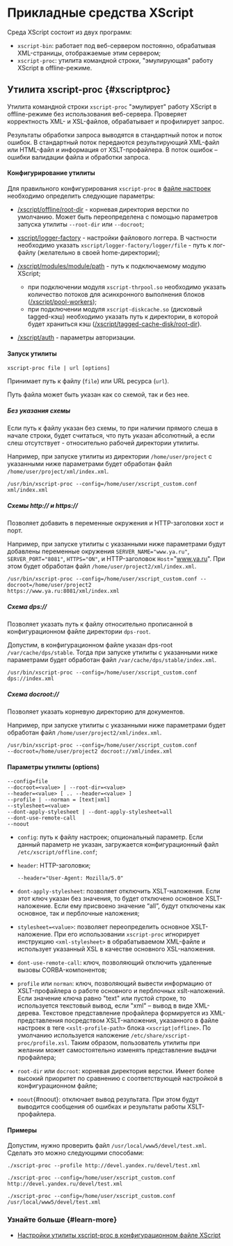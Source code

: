 # Прикладные средства XScript

Cреда XScript состоит из двух программ:
- `xscript-bin`: работает под веб-сервером постоянно, обрабатывая XML-страницы, отображаемые этим сервером;
- `xscript-proc`: утилита командной строки, "эмулирующая" работу XScript в offline-режиме.


## Утилита xscript-proc {#xscriptproc}

Утилита командной строки `xscript-proc` "эмулирует" работу XScript в offline-режиме без использования веб-сервера. Проверяет корректность XML- и XSL-файлов, обрабатывает и профилирует запрос.

Результаты обработки запроса выводятся в стандартный поток и поток ошибок. В стандартный поток передаются результирующий XML-файл или HTML-файл и информация от XSLT-профайлера. В поток ошибок – ошибки валидации файла и обработки запроса.

#### Конфигурирование утилиты

Для правильного конфигурирования `xscript-proc` в [файле настроек](../appendices/config.md) необходимо определить следующие параметры:

- [/xscript/offline/root-dir](../appendices/config-params.md#root-dir) - корневая директория верстки по умолчанию. Может быть переопределена с помощью параметров запуска утилиты `--root-dir` или `--docroot`;
- [xscript/logger-factory](../appendices/config-params.md#file) - настройки файлового логгера. В частности необходимо указать `xscript/logger-factory/logger/file` - путь к лог-файлу (желательно в своей home-директории);
- [/xscript/modules/module/path](../appendices/config-params.md#module) - путь к подключаемому модулю XScript;
    - при подключении модуля `xscript-thrpool.so` необходимо указать количество потоков для асинхронного выполнения блоков ([/xscript/pool-workers](../appendices/config-params.md#pool-workers));
    - при подключении модуля `xscript-diskcache.so` (дисковый tagged-кэш) необходимо указать путь к директории, в которой будет храниться кэш ([/xscript/tagged-cache-disk/root-dir](../appendices/config-params.md#cache-root-dir)).
    
- [/xscript/auth](../appendices/config-params.md#need-yandexuid-cookie) - параметры авторизации.

#### Запуск утилиты

```
xscript-proc file | url [options]
```

Принимает путь к файлу (`file`) или URL ресурса (`url`).

Путь файла может быть указан как со схемой, так и без нее.

##### Без указания схемы

Если путь к файлу указан без схемы, то при наличии прямого слеша в начале строки, будет считаться, что путь указан абсолютный, а если слеш отсутствует - относительно рабочей директории утилиты.

Например, при запуске утилиты из директории `/home/user/project` с указанными ниже параметрами будет обработан файл `/home/user/project/xml/index.xml`.

```
/usr/bin/xscript-proc --config=/home/user/xscript_custom.conf xml/index.xml
```

##### Схемы http:// и https:// 

Позволяет добавить в переменные окружения и HTTP-заголовки хост и порт.

Например, при запуске утилиты с указанными ниже параметрами будут добавлены переменные окружения `SERVER_NAME="www.ya.ru"`, `SERVER_PORT="8081"`, `HTTPS="ON"`, и HTTP-заголовок `Host`="www.ya.ru". При этом будет обработан файл `/home/user/project2/xml/index.xml`.

```
/usr/bin/xscript-proc --config=/home/user/xscript_custom.conf --docroot=/home/user/project2 
https://www.ya.ru:8081/xml/index.xml
```

##### Схема dps://

Позволяет указать путь к файлу относительно прописанной в конфигурационном файле директории `dps-root`.

Допустим, в конфигурационном файле указан dps-root `/var/cache/dps/stable`. Тогда при запуске утилиты с указанными ниже параметрами будет обработан файл `/var/cache/dps/stable/index.xml`.

```
/usr/bin/xscript-proc --config=/home/user/xscript_custom.conf
dps://index.xml
```

##### Схема docroot://

Позволяет указать корневую директорию для документов.

Например, при запуске утилиты с указанными ниже параметрами будет обработан файл `/home/user/project2/xml/index.xml`.

```
/usr/bin/xscript-proc --config=/home/user/xscript_custom.conf
--docroot=/home/user/project2 docroot://xml/index.xml
```

#### Параметры утилиты (options)

```
--config=file
--docroot=<value> | --root-dir=<value>
--header=<value> [ .. --header=<value> ]
--profile | --norman = [text|xml]
--stylesheet=<value>
--dont-apply-stylesheet | --dont-apply-stylesheet=all
--dont-use-remote-call
--noout
```

- `config`: путь к файлу настроек; опциональный параметр. Если данный параметр не указан, загружается конфигурационный файл `/etc/xscript/offline.conf`;
- `header`: HTTP-заголовки;
    ```
    --header="User-Agent: Mozilla/5.0"
    ```
    
- `dont-apply-stylesheet`: позволяет отключить XSLT-наложения. Если этот ключ указан без значения, то будет отключено основное XSLT-наложение. Если ему присвоено значение “all”, будут отключены как основное, так и перблочные наложения;
- `stylesheet=<value>`: позволяет переопределить основное XSLT-наложение. При его использовании `xscript-proc` игнорирует инструкцию `<xml-stylesheet>` в обрабатываемом XML-файле и использует указанный XSL в качестве основного XSL-наложения.
- `dont-use-remote-call`: ключ, позволяющий отключить удаленные вызовы CORBA-компонентов;
- `profile` или `norman`: ключ, позволяющий вывести информацию от XSLT-профайлера о работе основного и перблочных xslt-наложений. Если значение ключа равно "text" или пустой строке, то используется текстовый вывод, если "xml" – вывод в виде XML-дерева. Текстовое представление профайлера формируется из XML-представления посредством XSLT-наложения, указанного в файле настроек в теге `<xslt-profile-path>` блока `<xscript|offline>`. По умолчанию используется наложение `/etc/share/xscript-proc/profile.xsl`. Таким образом, пользователь утилиты при желании может самостоятельно изменять представление выдачи профайлера;
- `root-dir` или `docroot`: корневая директория верстки. Имеет более высокий приоритет по сравнению с соответствующей настройкой в конфигурационном файле;
- `noout`{#noout}: отключает вывод результата. При этом будут выводится сообщения об ошибках и результаты работы XSLT-профайлера.

#### Примеры

Допустим, нужно проверить файл `/usr/local/www5/devel/test.xml`. Сделать это можно следующими способами:

```
./xscript-proc --profile http://devel.yandex.ru/devel/test.xml

./xscript-proc --config=/home/user/xscript_custom.conf http://devel.yandex.ru/devel/test.xml

./xscript-proc --config=/home/user/xscript_custom.conf
/usr/local/www5/devel/test.xml
```

### Узнайте больше {#learn-more}
* [Настройки утилиты xscript-proc в конфигурационном файле XScript](../appendices/config-params.md#xscript-offline)